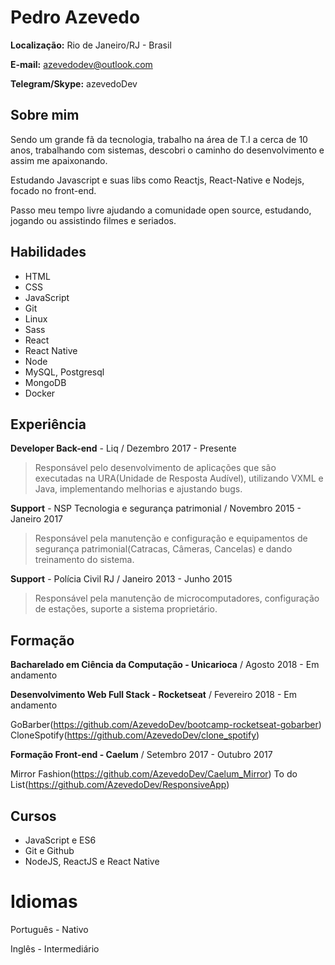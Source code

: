 # Pedro Azevedo

**Localização:** Rio de Janeiro/RJ - Brasil

**E-mail:** azevedodev@outlook.com

**Telegram/Skype:** azevedoDev

## Sobre mim

Sendo um grande fã da tecnologia, trabalho na área de T.I a cerca de
10 anos, trabalhando com sistemas, descobri o caminho do desenvolvimento
e assim me apaixonando.

Estudando Javascript e suas libs como Reactjs, React-Native e Nodejs, focado no front-end.

Passo meu tempo livre ajudando a comunidade open source, estudando, jogando ou assistindo filmes e seriados.

## Habilidades

- HTML
- CSS
- JavaScript
- Git
- Linux
- Sass
- React
- React Native
- Node
- MySQL, Postgresql
- MongoDB
- Docker

## Experiência

**Developer Back-end** - Liq / Dezembro 2017 - Presente

> Responsável pelo desenvolvimento de aplicações que são executadas na URA(Unidade de Resposta Audível), utilizando VXML e Java, implementando melhorias e ajustando bugs.

**Support** - NSP Tecnologia e segurança patrimonial / Novembro 2015 - Janeiro 2017

> Responsável pela manutenção e configuração e equipamentos de segurança patrimonial(Catracas, Câmeras, Cancelas) e dando treinamento do sistema.

**Support** - Polícia Civil RJ / Janeiro 2013 - Junho 2015

> Responsável pela manutenção de microcomputadores, configuração de estações, suporte a sistema proprietário.

## Formação

**Bacharelado em Ciência da Computação - Unicarioca** / Agosto 2018 - Em andamento

**Desenvolvimento Web Full Stack - Rocketseat** / Fevereiro 2018 - Em andamento

GoBarber(https://github.com/AzevedoDev/bootcamp-rocketseat-gobarber)
CloneSpotify(https://github.com/AzevedoDev/clone_spotify)

**Formação Front-end - Caelum** / Setembro 2017 - Outubro 2017

Mirror Fashion(https://github.com/AzevedoDev/Caelum_Mirror)
To do List(https://github.com/AzevedoDev/ResponsiveApp)

## Cursos

- JavaScript e ES6
- Git e Github
- NodeJS, ReactJS e React Native

# Idiomas

Português - Nativo

Inglês - Intermediário

